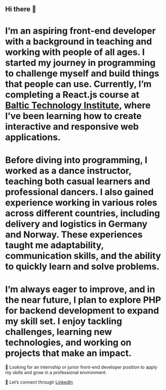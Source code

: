 ## Hi there 👋

# I’m an aspiring front-end developer with a background in teaching and working with people of all ages. I started my journey in programming to challenge myself and build things that people can use. Currently, I’m completing a React.js course at [Baltic Technology Institute](https://bit.lt/), where I’ve been learning how to create interactive and responsive web applications.

# Before diving into programming, I worked as a dance instructor, teaching both casual learners and professional dancers. I also gained experience working in various roles across different countries, including delivery and logistics in Germany and Norway. These experiences taught me adaptability, communication skills, and the ability to quickly learn and solve problems.

# I’m always eager to improve, and in the near future, I plan to explore PHP for backend development to expand my skill set. I enjoy tackling challenges, learning new technologies, and working on projects that make an impact.

📌 Looking for an internship or junior front-end developer position to apply my skills and grow in a professional environment.

📩 Let’s connect through [LinkedIn](https://www.linkedin.com/in/vladislav-voronin-59363432b/)
